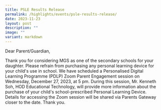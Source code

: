 ```yaml
---
title: PSLE Results Release
permalink: /highlights/events/psle-results-release/
date: 2023-11-23
layout: post
description: ""
image: ""
variant: markdown
---
```

Dear Parent/Guardian, 

Thank you for considering MGS as one of the secondary schools for your daughter. Please refrain from purchasing any personal learning device for your child's use in school. We have scheduled a Personalised Digital Learning Programme (PDLP) Zoom Parent Engagement session on Wednesday, December 27, 2023, at 5 pm. During this session, Mr. Kenneth Soh, HOD Educational Technology, will provide more information about the purchase of your child's school-prescribed Personal Learning Device. Details for accessing the Zoom session will be shared via Parents Gateway closer to the date. Thank you.